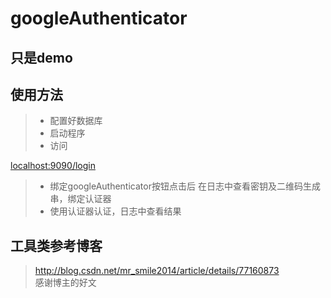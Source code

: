 # googleAuthenticator

## 只是demo

## 使用方法
> + 配置好数据库
> + 启动程序
> + 访问 

<a href="localhost:9090/login" title="Title">localhost:9090/login</a>

> + 绑定googleAuthenticator按钮点击后 在日志中查看密钥及二维码生成串，绑定认证器
> + 使用认证器认证，日志中查看结果

## 工具类参考博客
> <a href="http://blog.csdn.net/mr_smile2014/article/details/77160873">http://blog.csdn.net/mr_smile2014/article/details/77160873</a>
> <br/>
> 感谢博主的好文
